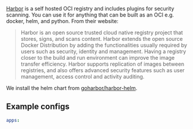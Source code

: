 [Harbor](https://goharbor.io/) is a self hosted OCI registry and includes plugins for security scanning. You can use it for anything that can be built as an OCI e.g. docker, helm, and python. From their website:

> Harbor is an open source trusted cloud native registry project that stores, signs, and scans content. Harbor extends the open source Docker Distribution by adding the functionalities usually required by users such as security, identity and management. Having a registry closer to the build and run environment can improve the image transfer efficiency. Harbor supports replication of images between registries, and also offers advanced security features such as user management, access control and activity auditing.

We install the helm chart from [goharbor/harbor-helm](https://github.com/goharbor/harbor-helm).

## Example configs

```yaml
apps:
```
